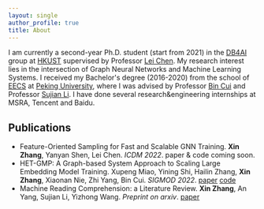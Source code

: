 ```yaml
---
layout: single
author_profile: true
title: About
---
```

<!--header:
    image: /assets/images/ust-photo.jpeg
-->

I am currently a second-year Ph.D. student (start from 2021) in the [DB4AI](https://cse.hkust.edu.hk/db4ai/) group at [HKUST](https://hkust.edu.hk/) supervised by Professor [Lei Chen](https://cse.hkust.edu.hk/~leichen/). My research interest lies in the intersection of Graph Neural Networks and Machine Learning Systems. I received my Bachelor's degree (2016-2020) from the school of [EECS](https://eecs.pku.edu.cn/en/) at [Peking University](https://english.pku.edu.cn/), where I was advised by Professor [Bin Cui](https://cuibinpku.github.io/) and Professor [Sujian Li](http://123.56.88.210/). I have done several research&engineering internships at MSRA, Tencent and Baidu.


## Publications

* Feature-Oriented Sampling for Fast and Scalable GNN Training. **Xin Zhang**, Yanyan Shen, Lei Chen. *ICDM 2022*. paper & code coming soon.
* HET-GMP: A Graph-based System Approach to Scaling Large Embedding Model Training. Xupeng Miao, Yining Shi, Hailin Zhang, **Xin Zhang**, Xiaonan Nie, Zhi Yang, Bin Cui. *SIGMOD 2022*. [paper](https://dl.acm.org/doi/10.1145/3514221.3517902) [code](https://github.com/Hsword/SIGMOD2022_HET-GMP)
* Machine Reading Comprehension: a Literature Review. **Xin Zhang**, An Yang, Sujian Li, Yizhong Wang. *Preprint on arxiv*. [paper](https://arxiv.org/abs/1907.01686)


